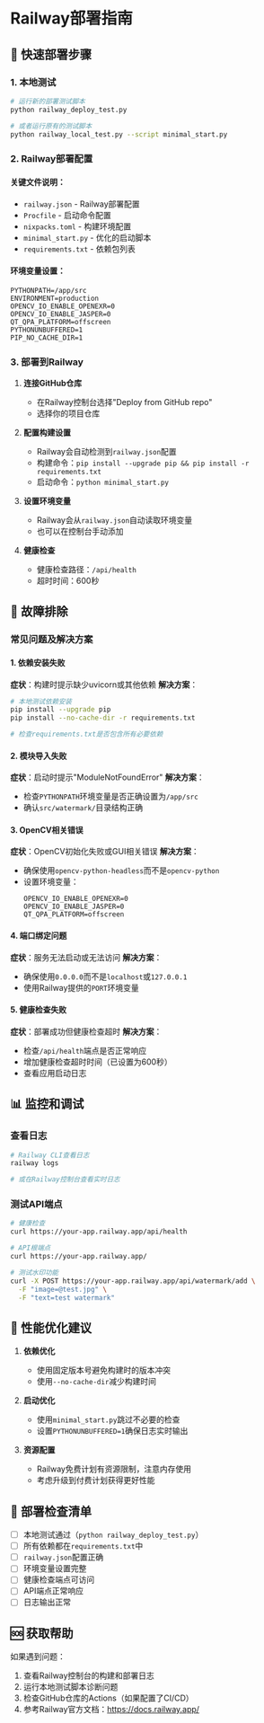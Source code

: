 # Railway部署指南

## 🚀 快速部署步骤

### 1. 本地测试
```bash
# 运行新的部署测试脚本
python railway_deploy_test.py

# 或者运行原有的测试脚本
python railway_local_test.py --script minimal_start.py
```

### 2. Railway部署配置

#### 关键文件说明：
- `railway.json` - Railway部署配置
- `Procfile` - 启动命令配置  
- `nixpacks.toml` - 构建环境配置
- `minimal_start.py` - 优化的启动脚本
- `requirements.txt` - 依赖包列表

#### 环境变量设置：
```
PYTHONPATH=/app/src
ENVIRONMENT=production
OPENCV_IO_ENABLE_OPENEXR=0
OPENCV_IO_ENABLE_JASPER=0
QT_QPA_PLATFORM=offscreen
PYTHONUNBUFFERED=1
PIP_NO_CACHE_DIR=1
```

### 3. 部署到Railway

1. **连接GitHub仓库**
   - 在Railway控制台选择"Deploy from GitHub repo"
   - 选择你的项目仓库

2. **配置构建设置**
   - Railway会自动检测到`railway.json`配置
   - 构建命令：`pip install --upgrade pip && pip install -r requirements.txt`
   - 启动命令：`python minimal_start.py`

3. **设置环境变量**
   - Railway会从`railway.json`自动读取环境变量
   - 也可以在控制台手动添加

4. **健康检查**
   - 健康检查路径：`/api/health`
   - 超时时间：600秒

## 🔧 故障排除

### 常见问题及解决方案

#### 1. 依赖安装失败
**症状**：构建时提示缺少uvicorn或其他依赖
**解决方案**：
```bash
# 本地测试依赖安装
pip install --upgrade pip
pip install --no-cache-dir -r requirements.txt

# 检查requirements.txt是否包含所有必要依赖
```

#### 2. 模块导入失败
**症状**：启动时提示"ModuleNotFoundError"
**解决方案**：
- 检查`PYTHONPATH`环境变量是否正确设置为`/app/src`
- 确认`src/watermark/`目录结构正确

#### 3. OpenCV相关错误
**症状**：OpenCV初始化失败或GUI相关错误
**解决方案**：
- 确保使用`opencv-python-headless`而不是`opencv-python`
- 设置环境变量：
  ```
  OPENCV_IO_ENABLE_OPENEXR=0
  OPENCV_IO_ENABLE_JASPER=0
  QT_QPA_PLATFORM=offscreen
  ```

#### 4. 端口绑定问题
**症状**：服务无法启动或无法访问
**解决方案**：
- 确保使用`0.0.0.0`而不是`localhost`或`127.0.0.1`
- 使用Railway提供的`PORT`环境变量

#### 5. 健康检查失败
**症状**：部署成功但健康检查超时
**解决方案**：
- 检查`/api/health`端点是否正常响应
- 增加健康检查超时时间（已设置为600秒）
- 查看应用启动日志

## 📊 监控和调试

### 查看日志
```bash
# Railway CLI查看日志
railway logs

# 或在Railway控制台查看实时日志
```

### 测试API端点
```bash
# 健康检查
curl https://your-app.railway.app/api/health

# API根端点
curl https://your-app.railway.app/

# 测试水印功能
curl -X POST https://your-app.railway.app/api/watermark/add \
  -F "image=@test.jpg" \
  -F "text=test watermark"
```

## 🎯 性能优化建议

1. **依赖优化**
   - 使用固定版本号避免构建时的版本冲突
   - 使用`--no-cache-dir`减少构建时间

2. **启动优化**
   - 使用`minimal_start.py`跳过不必要的检查
   - 设置`PYTHONUNBUFFERED=1`确保日志实时输出

3. **资源配置**
   - Railway免费计划有资源限制，注意内存使用
   - 考虑升级到付费计划获得更好性能

## 📝 部署检查清单

- [ ] 本地测试通过（`python railway_deploy_test.py`）
- [ ] 所有依赖都在`requirements.txt`中
- [ ] `railway.json`配置正确
- [ ] 环境变量设置完整
- [ ] 健康检查端点可访问
- [ ] API端点正常响应
- [ ] 日志输出正常

## 🆘 获取帮助

如果遇到问题：
1. 查看Railway控制台的构建和部署日志
2. 运行本地测试脚本诊断问题
3. 检查GitHub仓库的Actions（如果配置了CI/CD）
4. 参考Railway官方文档：https://docs.railway.app/ 